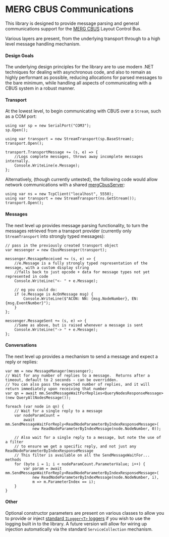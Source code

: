 # MERG CBUS Communications

This library is designed to provide message parsing and general communications support for the [MERG CBUS](https://merg.org.uk/resources/cbus) Layout Control Bus.

Various layers are present, from the underlying transport through to a high level message handling mechanism.

#### Design Goals

The underlying design principles for the library are to use modern .NET techniques for dealing with asynchronous code, and also to remain as highly performant as possible, reducing allocations for parsed messages to the bare minimum, while handling all aspects of communicating with a CBUS system in a robust manner.

#### Transport

At the lowest level, to begin communicating with CBUS over a `Stream`, such as a COM port:

```
using var sp = new SerialPort("COM3");
sp.Open();

using var transport = new StreamTransport(sp.BaseStream);
transport.Open();

transport.TransportMessage += (s, e) => {
    //Logs complete messages, throws away incomplete messages internally.
    Console.WriteLine(e.Message);
};
```

Alternatively, (though currently untested), the following code would allow network communications with a shared [mergCbusServer](https://github.com/phillipsnj/mergCbusServer):

```
using var ns = new TcpClient("localhost", 5550);
using var transport = new StreamTransport(ns.GetStream());
transport.Open();
```

#### Messages

The next level up provides message parsing functionality, to turn the messages retrieved from a transport provider (currently only `StreamTransport` into strongly typed messages):

```
// pass in the previously created transport object
var messenger = new CbusMessenger(transport);

messenger.MessageReceived += (s, e) => {
    //e.Message is a fully strongly typed representation of the message, with a custom display string
    //falls back to just opcode + data for message types not yet represented in code
    Console.WriteLine("<- " + e.Message);

    // eg you could do:
    if (e.Message is AcOnMessage msg) {
        Console.WriteLine($"ACON: NN: {msg.NodeNumber}, EN: {msg.EventNumber}");
    }
};

messenger.MessageSent += (s, e) => {
    //Same as above, but is raised whenever a message is sent
    Console.WriteLine("-> " + e.Message);
};
```

#### Conversations

The next level up provides a mechanism to send a message and expect a reply or replies:

```
var mm = new MessageManager(messenger);
// Wait for any number of replies to a message.  Returns after a timeout, default to 2 seconds - can be overridden.
// You can also pass the expected number of replies, and it will return immediately upon receiving that number
var qn = await mm.SendMessageWaitForReplies<QueryNodesResponseMessage>(new QueryAllNodesMessage());

foreach (var node in qn) {
    // Wait for a single reply to a message
    var nodeParamCount =
        await mm.SendMessageWaitForReply<ReadNodeParameterByIndexResponseMessage>(
            new ReadNodeParameterByIndexMessage(node.NodeNumber, 0));

    // Also wait for a single reply to a message, but note the use of a filter
    // to ensure we get a specific reply, and not just any ReadNodeParameterByIndexResponseMessage
    // This filter is available on all the SendMessageWaitFor... methods
    for (byte i = 1; i < nodeParamCount.ParameterValue; i++) {
        var param = await mm.SendMessageWaitForReply<ReadNodeParameterByIndexResponseMessage>(
            new ReadNodeParameterByIndexMessage(node.NodeNumber, i),
            m => m.ParameterIndex == i);
    }
}
```

#### Other

Optional constructor parameters are present on various classes to allow you to provide or inject [standard `ILogger<T>` loggers](https://docs.microsoft.com/en-us/dotnet/core/extensions/logging?tabs=command-line) if you wish to use the logging built in to the library.  A future version will allow for wiring up injection automatically via the standard `ServiceCollection` mechanism.
